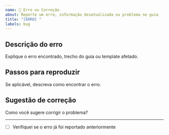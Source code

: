 ```yaml
---
name: 🐞 Erro ou Correção
about: Reporte um erro, informação desatualizada ou problema no guia
title: "[ERRO] "
labels: bug
---
```


## Descrição do erro

Explique o erro encontrado, trecho do guia ou template afetado.

## Passos para reproduzir

Se aplicável, descreva como encontrar o erro.

## Sugestão de correção

Como você sugere corrigir o problema?

---

- [ ] Verifiquei se o erro já foi reportado anteriormente
